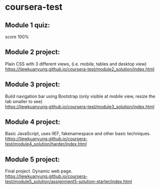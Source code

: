 # coursera-test

## Module 1 quiz:
score 100%

## Module 2 project: 
Plain CSS with 3 different views, (i.e. mobile, tables and desktop view)
<br>
https://liewkuanyung.github.io/coursera-test/module2_solution/index.html

## Module 3 project:
Build navigation bar using Bootstrap (only visible at mobile view, resize the tab smaller to see)
<br>
https://liewkuanyung.github.io/coursera-test/module3_solution/index.html

## Module 4 project:
Basic JavaScript, uses IIEF, fakenamespace and other basic techniques.
<br>
https://liewkuanyung.github.io/coursera-test/module4_solution/harder/index.html

## Module 5 project:
Final project. Dynamic web page.
<br>
https://liewkuanyung.github.io/coursera-test/module5_solution/assignment5-solution-starter/index.html
